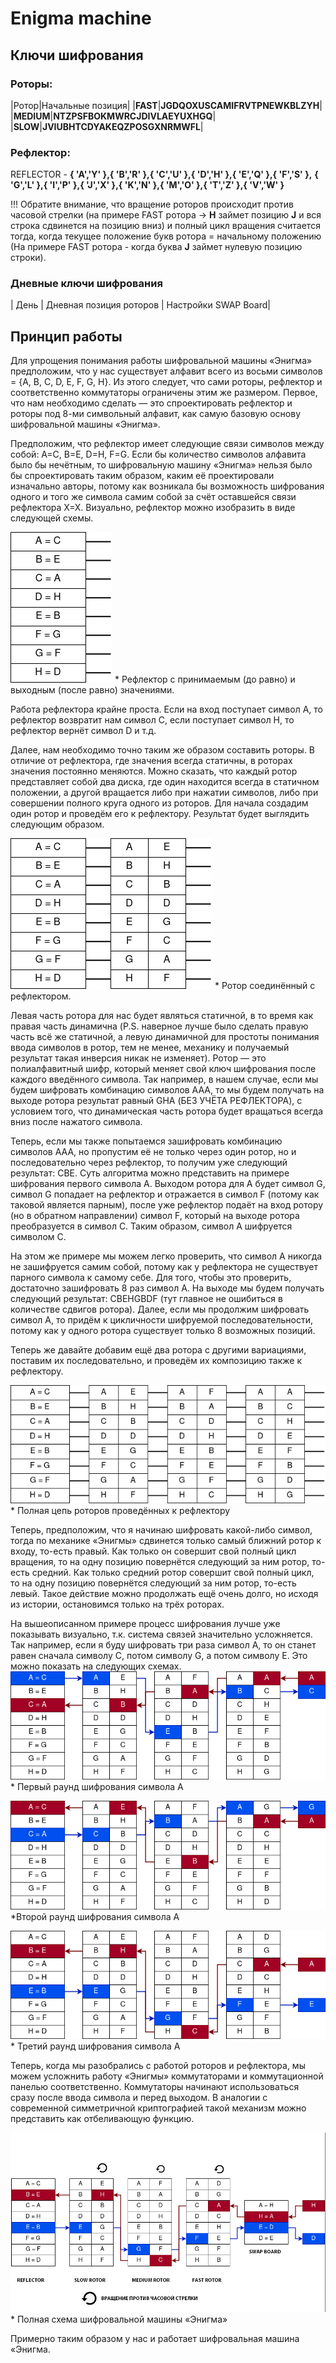# Enigma machine
## Ключи шифрования
### Роторы:
|Ротор|Начальные позиция|
|**FAST**|**JGDQOXUSCAMIFRVTPNEWKBLZYH**|
|**MEDIUM**|**NTZPSFBOKMWRCJDIVLAEYUXHGQ**|
|**SLOW**|**JVIUBHTCDYAKEQZPOSGXNRMWFL**|
### Рефлектор:

REFLECTOR - **{ 'A','Y' },{ 'B','R' },{ 'C','U' },{ 'D','H' },{ 'E','Q' },{ 'F','S' },**
            **{ 'G','L' },{ 'I','P' },{ 'J','X' },{ 'K','N' },{ 'M','O' },{ 'T','Z' },{ 'V','W' }**

!!! Обратите внимание, что вращение роторов происходит против часовой стрелки (на примере FAST ротора -> **H** займет позицию **J** и вся строка сдвинется на позицию вниз) и полный цикл вращения считается тогда, когда текущее положение букв ротора = начальному положению (На примере FAST ротора - когда буква **J** займет нулевую позицию строки).

### Дневные ключи шифрования
| День | Дневная позиция роторов | Настройки SWAP Board|

## Принцип работы
Для упрощения понимания работы шифровальной машины «Энигма» предположим, что у нас существует алфавит всего из восьми символов = {A, B, C, D, E, F, G, H}. Из этого следует, что сами роторы, рефлектор и соответственно коммутаторы ограничены этим же размером. Первое, что нам необходимо сделать — это спроектировать рефлектор и роторы под 8-ми символьный алфавит, как самую базовую основу шифровальной машины «Энигма».

Предположим, что рефлектор имеет следующие связи символов между собой: A=C, B=E, D=H, F=G. Если бы количество символов алфавита было бы нечётным, то шифровальную машину «Энигма» нельзя было бы спроектировать таким образом, каким её проектировали изначально авторы, потому как возникала бы возможность шифрования одного и того же символа самим собой за счёт оставшейся связи рефлектора X=X. Визуально, рефлектор можно изобразить в виде следующей схемы.

![e7f3e20fe4cfbcc1e50821ea68f8f49a.png](readme_img%2Fe7f3e20fe4cfbcc1e50821ea68f8f49a.png)
\* Рефлектор с принимаемым (до равно) и выходным (после равно) значениями.

Работа рефлектора крайне проста. Если на вход поступает символ A, то рефлектор возвратит нам символ C, если поступает символ H, то рефлектор вернёт символ D и т.д.

Далее, нам необходимо точно таким же образом составить роторы. В отличие от рефлектора, где значения всегда статичны, в роторах значения постоянно меняются. Можно сказать, что каждый ротор представляет собой два диска, где один находится всегда в статичном положении, а другой вращается либо при нажатии символов, либо при совершении полного круга одного из роторов. Для начала создадим один ротор и проведём его к рефлектору. Результат будет выглядить следующим образом.

![ff34c26f5de24274289bbc9f1bdca777.png](readme_img%2Fff34c26f5de24274289bbc9f1bdca777.png)
\* Ротор соединённый с рефлектором.

Левая часть ротора для нас будет являться статичной, в то время как правая часть динамична (P.S. наверное лучше было сделать правую часть всё же статичной, а левую динамичной для простоты понимания ввода символов в ротор, тем не менее, механику и получаемый результат такая инверсия никак не изменяет). Ротор — это полиалфавитный шифр, который меняет свой ключ шифрования после каждого введённого символа. Так например, в нашем случае, если мы будем шифровать комбинацию символов AAA, то мы будем получать на выходе ротора результат равный GHA (БЕЗ УЧЁТА РЕФЛЕКТОРА), с условием того, что динамическая часть ротора будет вращаться всегда вниз после нажатого символа.

Теперь, если мы также попытаемся зашифровать комбинацию символов AAA, но пропустим её не только через один ротор, но и последовательно через рефлектор, то получим уже следующий результат: CBE. Суть алгоритма можно представить на примере шифрования первого символа A. Выходом ротора для A будет символ G, символ G попадает на рефлектор и отражается в символ F (потому как таковой является парным), после уже рефлектор подаёт на вход ротору (но в обратном направлении) символ F, который на выходе ротора преобразуется в символ C. Таким образом, символ A шифруется символом C.

На этом же примере мы можем легко проверить, что символ A никогда не зашифруется самим собой, потому как у рефлектора не существует парного символа к самому себе. Для того, чтобы это проверить, достаточно зашифровать 8 раз символ A. На выходе мы будем получать следующий результат: CBEHGBDF (тут главное не ошибиться в количестве сдвигов ротора). Далее, если мы продолжим шифровать символ A, то придём к цикличности шифруемой последовательности, потому как у одного ротора существует только 8 возможных позиций.

Теперь же давайте добавим ещё два ротора с другими вариациями, поставим их последовательно, и проведём их композицию также к рефлектору.

![06ee9d6d86946c5f16daf6707588fbc9.png](readme_img%2F06ee9d6d86946c5f16daf6707588fbc9.png)
\* Полная цепь роторов проведённых к рефлектору

Теперь, предположим, что я начинаю шифровать какой-либо символ, тогда по механике «Энигмы» сдвинется только самый ближний ротор к входу, то-есть правый. Как только он совершит свой полный цикл вращения, то на одну позицию повернётся следующий за ним ротор, то-есть средний. Как только средний ротор совершит свой полный цикл, то на одну позицию повернётся следующий за ним ротор, то-есть левый. Такое действие можно продолжать ещё очень долго, но исходя из истории, остановимся только на трёх роторах.

На вышеописанном примере процесс шифрования лучше уже показывать визуально, т.к. система связей значительно усложняется. Так например, если я буду шифровать три раза символ A, то он станет равен сначала символу C, потом символу G, а потом символу E. Это можно показать на следующих схемах.
![00ab2570ffa834c2ace551a2cd3b3aa7.png](readme_img%2F00ab2570ffa834c2ace551a2cd3b3aa7.png)
\* Первый раунд шифрования символа A

![8837f32926d3e959c651ff5268463e9c.png](readme_img%2F8837f32926d3e959c651ff5268463e9c.png)
\*Второй раунд шифрования символа A

![f0989e97639547412c6ab54a0a312ed8.png](readme_img%2Ff0989e97639547412c6ab54a0a312ed8.png)
\* Третий раунд шифрования символа A

Теперь, когда мы разобрались с работой роторов и рефлектора, мы можем усложнить работу «Энигмы» коммутаторами и коммутационной панелью соответственно. Коммутаторы начинают использоваться сразу после ввода символа и перед выходом. В аналогии с современной симметричной криптографией такой механизм можно представить как отбеливающую функцию.

![fab83fded57c3dc9de5652cd8dd85508.png](readme_img%2Ffab83fded57c3dc9de5652cd8dd85508.png)
\* Полная схема шифровальной машины «Энигма»

Примерно таким образом у нас и работает шифровальная машина «Энигма.